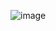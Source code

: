 ![image](https://user-images.githubusercontent.com/57319180/156291331-3fa553b9-e05a-46e3-8a91-f8029fed9aa8.png)
